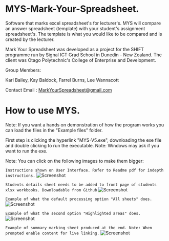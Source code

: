 # MYS-Mark-Your-Spreadsheet.
Software that marks excel spreadsheet's for lecturer's. MYS will compare an answer spreadsheet (template) with your student's assignment spreadsheet's. The template is what you would like to be compared and is created by the lecturer.

Mark Your Spreadsheet was developed as a project for the SHIFT programme run by Signal ICT Grad School in Dunedin - New Zealand. The client was Otago Polytechnic's College of Enterprise and Development.

Group Members:

Karl Bailey, Kay Baldock, Farrel Burns, Lee Wannacott

Contact Email : MarkYourSpreadsheet@gmail.com

# How to use MYS.

Note: If you want a hands on demonstration of how the program works you can load the files in the "Example files" folder.

First step is clicking the hyperlink "MYS-V5.exe", downloading the exe file and double clicking to run the executable. Note: Windows may ask if you want to run the exe.

Note: You can click on the following images to make them bigger:

```Instructions shown on User Interface. Refer to Readme pdf for indepth instructions.```
![Screenshot](https://github.com/LeeWannacott/MYS-Mark-Your-Spreadsheet/blob/master/Mark-Your-Spreadsheet%20instructions.png)

```Students details sheet needs to be added to front page of students xlsx workbooks. Downloadable from Github```
![Screenshot](https://github.com/LeeWannacott/MYS-Mark-Your-Spreadsheet/blob/master/Student's%20details%20sheet.png)

```Example of what the default processing option "All sheets" does. ```
![Screenshot](https://github.com/LeeWannacott/MYS-Mark-Your-Spreadsheet/blob/master/CompareAllExample.png)

```Example of what the second option "Highlighted areas" does.```
![Screenshot](https://github.com/LeeWannacott/MYS-Mark-Your-Spreadsheet/blob/master/HighlightingCellsExample.png)

```Example of summary marking sheet produced at the end. Note: When prompted enable content for live linking.```
![Screenshot](https://github.com/LeeWannacott/MYS-Mark-Your-Spreadsheet/blob/master/markingSummaryExample.png)
